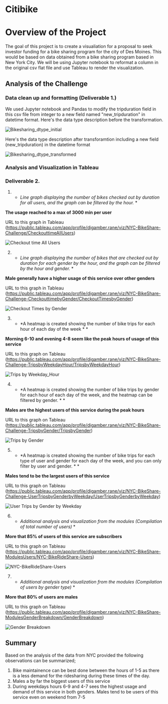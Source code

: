 # Citibike

# Overview of the Project

The goal of this project is to create a visualiation for a proposal to seek investor funding for a bike sharing program for the city of Des Moines. This would be based on data obtained from a bike sharing program based in New York City.
We will be using Jupyter notebook to reformat a column in the original csv flat file and use Tableau to render the visualization.

## Analysis of the Challenge
### Data clean up and formatting (Deliverable 1.)

We used Jupyter notebook and Pandas to modify the tripduration field in this csv file from integer to a new field named "new_tripduration" in datetime format. 
Here's the data type description before the transformation. 

![Bikesharing_dtype_initial](https://user-images.githubusercontent.com/107159218/190541276-ceee254e-363f-422a-a2f8-690a3644cf07.PNG)

Here's the data type description after transforamtion including a new field (new_tripduration) in the datetime format

![Bikesharing_dtype_transformed](https://user-images.githubusercontent.com/107159218/190541431-4d3eb450-c202-41bf-b5ec-84fb7c557bae.PNG)

### Analysis and Visualization in Tableau

### Deliverable 2.
1. * *Line graph displaying the number of bikes checked out by duration for all users, and the graph can be filtered by the hour.* *

**The usage reached to a max of 3000 min per user**

URL to this graph in Tableau (https://public.tableau.com/app/profile/digamber.rane/viz/NYC-BikeShare-Challenge/CheckouttimeAllUsers) 

![Checkout time All Users](https://user-images.githubusercontent.com/107159218/190541981-3b9ed79a-57fb-4aac-b81f-b254c2b0720e.png)


2. * *Line graph displaying the number of bikes that are checked out by duration for each gender by the hour, and the graph can be filtered by the hour and gender.* * 

**Male generally have a higher usage of this service over other genders**

URL to this graph in Tableau (https://public.tableau.com/app/profile/digamber.rane/viz/NYC-BikeShare-Challenge-CheckouttimebyGender/CheckoutTimesbyGender)

![Checkout Times by Gender](https://user-images.githubusercontent.com/107159218/190542310-884a3abd-7a05-4c4c-ab62-0b0fea43e988.png)



3. * *A heatmap is created showing the number of bike trips for each hour of each day of the week * * 

**Morning 6-10 and evening 4-8 seem like the peak hours of usage of this service**

URL to this graph on Tableau (https://public.tableau.com/app/profile/digamber.rane/viz/NYC-BikeShare-Challenge-TripsbyWeekdayHour/TripsbyWeekdayHour)

![Trips by Weekday_Hour](https://user-images.githubusercontent.com/107159218/190542460-dea265b9-2dac-41ee-8483-e807daee8309.png)



4. * *A heatmap is created showing the number of bike trips by gender for each hour of each day of the week, and the heatmap can be filtered by gender. * *

**Males are the highest users of this service during the peak hours**

URL to this graph on Tableau (https://public.tableau.com/app/profile/digamber.rane/viz/NYC-BikeShare-Challenge-TripsbyGender/TripsbyGender)

![Trips by Gender](https://user-images.githubusercontent.com/107159218/190542662-8e86262a-589f-4ce5-ac71-126db9e2ad94.png)



5. * *A heatmap is created showing the number of bike trips for each type of user and gender for each day of the week, and you can only filter by user and gender. * *

**Males tend to be the largest users of this service**

URL to this graph on Tableau (https://public.tableau.com/app/profile/digamber.rane/viz/NYC-BikeShare-Challenge-UserTripsbyGenderbyWeekday/UserTripsbyGenderbyWeekday) 

![User Trips by Gender by Weekday](https://user-images.githubusercontent.com/107159218/190542772-a4384468-3f54-4df0-957f-765e00c99ac1.png)



6. * *Additional analysis and visualization from the modules (Compilation of total number of users)* *

**More that 85% of users of this service are subscribers**

URL to this graph on Tableau (https://public.tableau.com/app/profile/digamber.rane/viz/NYC-BikeShare-ModulesUsers/NYC-BikeRideShare-Users)

![NYC-BikeRideShare-Users](https://user-images.githubusercontent.com/107159218/190543253-941d7084-bd12-4064-9247-6356cb030335.png)



7. * *Additional analysis and visualization from the modules (Compilation of users by gender type)* *

**More that 80% of users are males**

URL to this graph on Tableau (https://public.tableau.com/app/profile/digamber.rane/viz/NYC-BikeShare-ModulesGenderBreakdown/GenderBreakdown)

![Gender Breakdown](https://user-images.githubusercontent.com/107159218/190543441-2d34b787-6094-412a-a1eb-acd68338ef1b.png)


## Summary
Based on the analysis of the data from NYC provided the following observations can be summarized;
1. Bike maintainence can be best done between the hours of 1-5 as there is a less demand for the ridesharing during these times of the day.
2. Males a by far the biggest users of this service
3. During weekdays hours 6-9 and 4-7 sees the highest usage and demand of this service in both genders. Males tend to be users of this service even on weekend from 7-5

